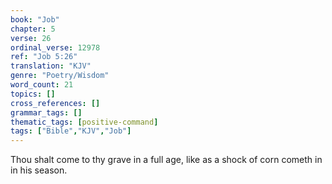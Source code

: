 ```yaml
---
book: "Job"
chapter: 5
verse: 26
ordinal_verse: 12978
ref: "Job 5:26"
translation: "KJV"
genre: "Poetry/Wisdom"
word_count: 21
topics: []
cross_references: []
grammar_tags: []
thematic_tags: [positive-command]
tags: ["Bible","KJV","Job"]
---
```

Thou shalt come to thy grave in a full age, like as a shock of corn cometh in in his season.
